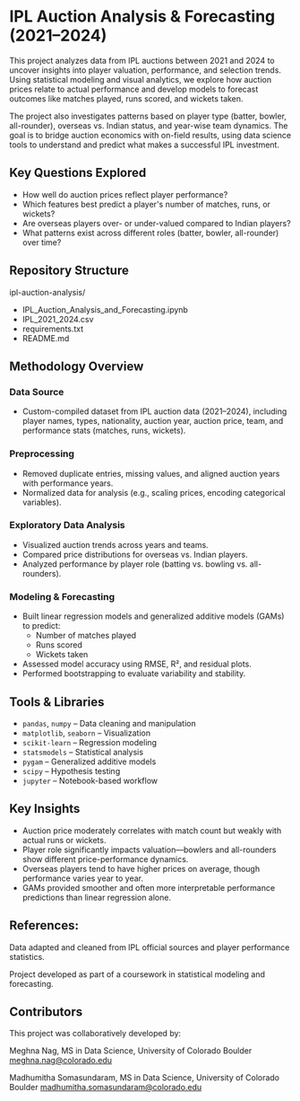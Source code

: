 # IPL Auction Analysis & Forecasting (2021–2024)

This project analyzes data from IPL auctions between 2021 and 2024 to uncover insights into player valuation, performance, and selection trends. Using statistical modeling and visual analytics, we explore how auction prices relate to actual performance and develop models to forecast outcomes like matches played, runs scored, and wickets taken.

The project also investigates patterns based on player type (batter, bowler, all-rounder), overseas vs. Indian status, and year-wise team dynamics. The goal is to bridge auction economics with on-field results, using data science tools to understand and predict what makes a successful IPL investment.


## Key Questions Explored

- How well do auction prices reflect player performance?
- Which features best predict a player's number of matches, runs, or wickets?
- Are overseas players over- or under-valued compared to Indian players?
- What patterns exist across different roles (batter, bowler, all-rounder) over time?


## Repository Structure

ipl-auction-analysis/
- IPL_Auction_Analysis_and_Forecasting.ipynb
- IPL_2021_2024.csv 
- requirements.txt
- README.md 




## Methodology Overview

### Data Source
- Custom-compiled dataset from IPL auction data (2021–2024), including player names, types, nationality, auction year, auction price, team, and performance stats (matches, runs, wickets).

### Preprocessing
- Removed duplicate entries, missing values, and aligned auction years with performance years.
- Normalized data for analysis (e.g., scaling prices, encoding categorical variables).

### Exploratory Data Analysis
- Visualized auction trends across years and teams.
- Compared price distributions for overseas vs. Indian players.
- Analyzed performance by player role (batting vs. bowling vs. all-rounders).

### Modeling & Forecasting
- Built linear regression models and generalized additive models (GAMs) to predict:
  - Number of matches played
  - Runs scored
  - Wickets taken
- Assessed model accuracy using RMSE, R², and residual plots.
- Performed bootstrapping to evaluate variability and stability.


## Tools & Libraries

- `pandas`, `numpy` – Data cleaning and manipulation  
- `matplotlib`, `seaborn` – Visualization  
- `scikit-learn` – Regression modeling  
- `statsmodels` – Statistical analysis  
- `pygam` – Generalized additive models  
- `scipy` – Hypothesis testing  
- `jupyter` – Notebook-based workflow  


## Key Insights

- Auction price moderately correlates with match count but weakly with actual runs or wickets.
- Player role significantly impacts valuation—bowlers and all-rounders show different price-performance dynamics.
- Overseas players tend to have higher prices on average, though performance varies year to year.
- GAMs provided smoother and often more interpretable performance predictions than linear regression alone.


## References:

Data adapted and cleaned from IPL official sources and player performance statistics.

Project developed as part of a coursework in statistical modeling and forecasting.

## Contributors
This project was collaboratively developed by:

Meghna Nag, MS in Data Science, University of Colorado Boulder
meghna.nag@colorado.edu

Madhumitha Somasundaram, MS in Data Science, University of Colorado Boulder
madhumitha.somasundaram@colorado.edu


